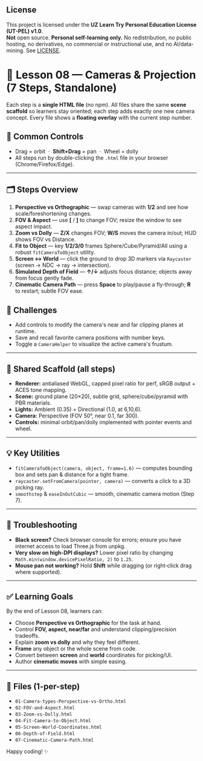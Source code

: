 ## License
This project is licensed under the **UZ Learn Try Personal Education License (UT-PEL) v1.0**.  
**Not** open source. **Personal self-learning only.** No redistribution, no public hosting, no derivatives, no commercial or instructional use, and no AI/data-mining. See [LICENSE](./LICENSE).


# 🎥 Lesson 08 — Cameras & Projection (7 Steps, Standalone)

Each step is a **single HTML file** (no npm). All files share the same **scene scaffold** so learners stay oriented; each step adds exactly one new camera concept. Every file shows a **floating overlay** with the current step number.

## 🧭 Common Controls
- Drag = orbit &nbsp;·&nbsp; **Shift+Drag** = pan &nbsp;·&nbsp; Wheel = dolly
- All steps run by double-clicking the `.html` file in your browser (Chrome/Firefox/Edge).

---

## 🗂 Steps Overview
1. **Perspective vs Orthographic** — swap cameras with **1/2** and see how scale/foreshortening changes.
2. **FOV & Aspect** — use **[** / **]** to change FOV; resize the window to see aspect impact.
3. **Zoom vs Dolly** — **Z/X** changes FOV; **W/S** moves the camera in/out; HUD shows FOV vs Distance.
4. **Fit to Object** — key **1/2/3/0** frames Sphere/Cube/Pyramid/All using a robust `fitCameraToObject` utility.
5. **Screen ↔ World** — click the ground to drop 3D markers via `Raycaster` (screen → NDC → ray → intersection).
6. **Simulated Depth of Field** — **↑/↓** adjusts focus distance; objects away from focus gently fade.
7. **Cinematic Camera Path** — press **Space** to play/pause a fly‑through; **R** to restart; subtle FOV ease.

## 💪 Challenges
- Add controls to modify the camera's near and far clipping planes at runtime.
- Save and recall favorite camera positions with number keys.
- Toggle a `CameraHelper` to visualize the active camera's frustum.

---

## 🧱 Shared Scaffold (all steps)
- **Renderer:** antialiased WebGL, capped pixel ratio for perf, sRGB output + ACES tone mapping.
- **Scene:** ground plane (20×20), subtle grid, sphere/cube/pyramid with PBR materials.
- **Lights:** Ambient (0.35) + Directional (1.0, at 6,10,6).
- **Camera:** Perspective (FOV 50°, near 0.1, far 300).
- **Controls:** minimal orbit/pan/dolly implemented with pointer events and wheel.

---

## 💡 Key Utilities
- `fitCameraToObject(camera, object, frame=1.6)` — computes bounding box and sets pan & distance for a tight frame.
- `raycaster.setFromCamera(pointer, camera)` — converts a click to a 3D picking ray.
- `smoothstep` & `easeInOutCubic` — smooth, cinematic camera motion (Step 7).

---

## 🧩 Troubleshooting
- **Black screen?** Check browser console for errors; ensure you have internet access to load Three.js from unpkg.
- **Very slow on high‑DPI displays?** Lower pixel ratio by changing `Math.min(window.devicePixelRatio, 2)` to `1.25`.
- **Mouse pan not working?** Hold **Shift** while dragging (or right‑click drag where supported).

---

## ✅ Learning Goals
By the end of Lesson 08, learners can:
- Choose **Perspective vs Orthographic** for the task at hand.
- Control **FOV, aspect, near/far** and understand clipping/precision tradeoffs.
- Explain **zoom vs dolly** and why they feel different.
- **Frame** any object or the whole scene from code.
- Convert between **screen** and **world** coordinates for picking/UI.
- Author **cinematic moves** with simple easing.

---

## 📎 Files (1-per-step)
- `01-Camera-types-Perspective-vs-Ortho.html`
- `02-FOV-and-Aspect.html`
- `03-Zoom-vs-Dolly.html`
- `04-Fit-Camera-to-Object.html`
- `05-Screen-World-Coordinates.html`
- `06-Depth-of-Field.html`
- `07-Cinematic-Camera-Path.html`

Happy coding! ✨
